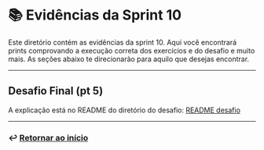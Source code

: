 # 📚 Evidências da Sprint 10
Este diretório contém as evidências da sprint 10. Aqui você encontrará prints comprovando a execução correta dos exercícios e do desafio e muito mais. As seções abaixo te direcionarão para aquilo que desejas encontrar.

---

## Desafio Final (pt 5)

A explicação está no README do diretório do desafio: [README desafio](../desafio/README.md)

___
### ↩️ [Retornar ao início](../../README.md)
